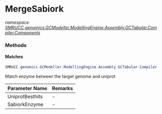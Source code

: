 ﻿# MergeSabiork
_namespace: [SMRUCC.genomics.GCModeller.ModellingEngine.Assembly.GCTabular.Compiler.Components](./index.md)_





### Methods

#### Matches
```csharp
SMRUCC.genomics.GCModeller.ModellingEngine.Assembly.GCTabular.Compiler.Components.MergeSabiork.Matches(SMRUCC.genomics.Interops.NCBI.Extensions.LocalBLAST.Application.BBH.BestHit[],SMRUCC.genomics.Data.SabiorkKineticLaws.TabularDump.EnzymeCatalystKineticLaw[])
```
Match enzyme between the target genome and uniprot

|Parameter Name|Remarks|
|--------------|-------|
|UniprotBesthits|-|
|SabiorkEnzyme|-|




